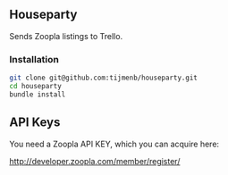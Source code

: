 ## Houseparty

Sends Zoopla listings to Trello.

### Installation

```sh
git clone git@github.com:tijmenb/houseparty.git
cd houseparty
bundle install
```


## API Keys

You need a Zoopla API KEY, which you can acquire here:

  http://developer.zoopla.com/member/register/
